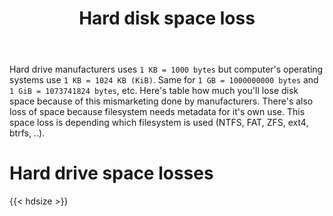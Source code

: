 ﻿---
title: "Hard disk space loss"
description: "Hard disk space lost by mismarketing to consumers"
draft: false
categories: [projects]
tags: [projects]
---

Hard drive manufacturers uses `1 KB = 1000 bytes` but computer's operating systems use `1 KB = 1024 KB (KiB)`. Same for `1 GB = 1000000000 bytes` and `1 GiB = 1073741824 bytes`, etc. Here's table how much you'll lose disk space because of this mismarketing done by manufacturers. There's also loss of space because filesystem needs metadata for it's own use. This space loss is depending which filesystem is used (NTFS, FAT, ZFS, ext4, btrfs, ..).

# Hard drive space losses
{{< hdsize >}} 

